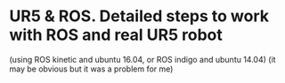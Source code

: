 # UR5 & ROS. Detailed steps to work with ROS and real UR5 robot 
(using ROS kinetic and ubuntu 16.04, or ROS indigo and ubuntu 14.04)
(it may be obvious but it was a problem for me)
